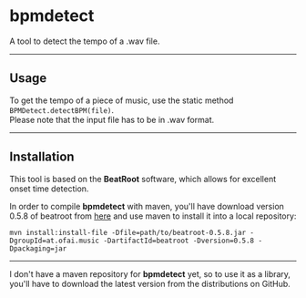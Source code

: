 # bpmdetect
A tool to detect the tempo of a .wav file.  

---
## Usage
To get the tempo of a piece of music, use the static method `BPMDetect.detectBPM(file)`.  
Please note that the input file has to be in .wav format.

---
## Installation
This tool is based on the **BeatRoot** software, which allows for excellent onset time detection.

In order to compile **bpmdetect** with maven, you'll have download version 0.5.8 of beatroot from [here](http://www.eecs.qmul.ac.uk/~simond/beatroot/) and use maven to install it into a local repository:

`mvn install:install-file -Dfile=path/to/beatroot-0.5.8.jar -DgroupId=at.ofai.music -DartifactId=beatroot -Dversion=0.5.8 -Dpackaging=jar`

---

I don't have a maven repository for **bpmdetect** yet, so to use it as a library, you'll have to download the latest version from the distributions on GitHub.
